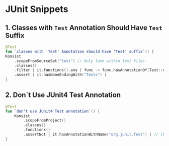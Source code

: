 # JUnit Snippets

## 1. Classes with `Test` Annotation Should Have `Test` Suffix

```kotlin
@Test
fun `classes with 'Test' Annotation should have 'Test' suffix`() {
Konsist
    .scopeFromSourceSet("test") // Only look within test files
    .classes()
    .filter { it.functions().any { func -> func.hasAnnotationOf(Test::class) } } // All files with a @Test function
    .assert { it.hasNameEndingWith("Tests") }
}
```

## 2. Don\`t Use JUnit4 Test Annotation

```kotlin
@Test
fun `don't use JUnit4 Test annotation`() {
    Konsist
        .scopeFromProject()
        .classes()
        .functions()
        .assertNot { it.hasAnnotationWithName("org.junit.Test") } // should be only org.junit.jupiter.api.Test
}
```
